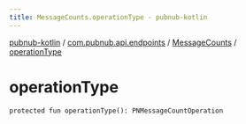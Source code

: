 ```yaml
---
title: MessageCounts.operationType - pubnub-kotlin
---
```


[pubnub-kotlin](../../index.html) / [com.pubnub.api.endpoints](../index.html) / [MessageCounts](index.html) / [operationType](./operation-type.html)

# operationType

`protected fun operationType(): PNMessageCountOperation`